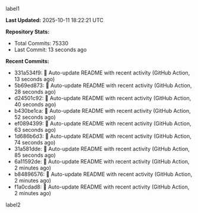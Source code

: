
label1 
<!-- ACTIVITY_START -->
**Last Updated:** 2025-10-11 18:22:21 UTC

**Repository Stats:**
- Total Commits: 75330
- Last Commit: 13 seconds ago

**Recent Commits:**
- 331a534f9: 🤖 Auto-update README with recent activity (GitHub Action, 13 seconds ago)
- 5b69ed873: 🤖 Auto-update README with recent activity (GitHub Action, 28 seconds ago)
- d24501c92: 🤖 Auto-update README with recent activity (GitHub Action, 40 seconds ago)
- b430be1ca: 🤖 Auto-update README with recent activity (GitHub Action, 52 seconds ago)
- ef0894399: 🤖 Auto-update README with recent activity (GitHub Action, 63 seconds ago)
- 1d686b6d3: 🤖 Auto-update README with recent activity (GitHub Action, 74 seconds ago)
- 31a581dde: 🤖 Auto-update README with recent activity (GitHub Action, 85 seconds ago)
- 6a11592de: 🤖 Auto-update README with recent activity (GitHub Action, 2 minutes ago)
- b84896576: 🤖 Auto-update README with recent activity (GitHub Action, 2 minutes ago)
- f1a0cdad8: 🤖 Auto-update README with recent activity (GitHub Action, 2 minutes ago)
<!-- ACTIVITY_END -->

label2
